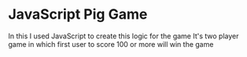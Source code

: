 # JavaScript Pig Game
In this I used JavaScript to create this logic for the game 
It's two player game in which first user to score 100 or more will win the game 
